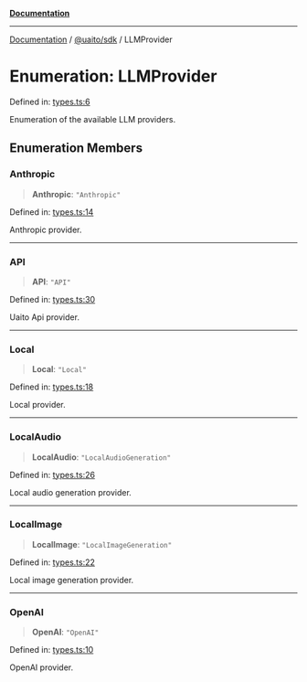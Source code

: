[**Documentation**](../../../README.md)

***

[Documentation](../../../README.md) / [@uaito/sdk](../README.md) / LLMProvider

# Enumeration: LLMProvider

Defined in: [types.ts:6](https://github.com/elribonazo/uaito/blob/2bed7d2eb6bfa6c768bdfa8c5f599b6d51e03cd7/packages/sdk/src/types.ts#L6)

Enumeration of the available LLM providers.

## Enumeration Members

### Anthropic

> **Anthropic**: `"Anthropic"`

Defined in: [types.ts:14](https://github.com/elribonazo/uaito/blob/2bed7d2eb6bfa6c768bdfa8c5f599b6d51e03cd7/packages/sdk/src/types.ts#L14)

Anthropic provider.

***

### API

> **API**: `"API"`

Defined in: [types.ts:30](https://github.com/elribonazo/uaito/blob/2bed7d2eb6bfa6c768bdfa8c5f599b6d51e03cd7/packages/sdk/src/types.ts#L30)

Uaito Api provider.

***

### Local

> **Local**: `"Local"`

Defined in: [types.ts:18](https://github.com/elribonazo/uaito/blob/2bed7d2eb6bfa6c768bdfa8c5f599b6d51e03cd7/packages/sdk/src/types.ts#L18)

Local provider.

***

### LocalAudio

> **LocalAudio**: `"LocalAudioGeneration"`

Defined in: [types.ts:26](https://github.com/elribonazo/uaito/blob/2bed7d2eb6bfa6c768bdfa8c5f599b6d51e03cd7/packages/sdk/src/types.ts#L26)

Local audio generation provider.

***

### LocalImage

> **LocalImage**: `"LocalImageGeneration"`

Defined in: [types.ts:22](https://github.com/elribonazo/uaito/blob/2bed7d2eb6bfa6c768bdfa8c5f599b6d51e03cd7/packages/sdk/src/types.ts#L22)

Local image generation provider.

***

### OpenAI

> **OpenAI**: `"OpenAI"`

Defined in: [types.ts:10](https://github.com/elribonazo/uaito/blob/2bed7d2eb6bfa6c768bdfa8c5f599b6d51e03cd7/packages/sdk/src/types.ts#L10)

OpenAI provider.
